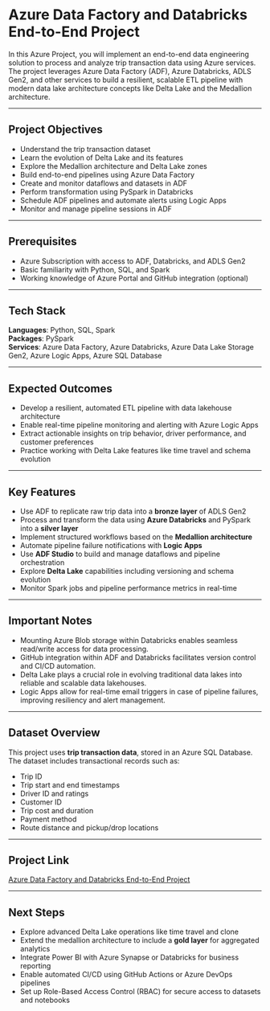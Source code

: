 # Azure Data Factory and Databricks End-to-End Project

In this Azure Project, you will implement an end-to-end data engineering solution to process and analyze trip transaction data using Azure services. The project leverages Azure Data Factory (ADF), Azure Databricks, ADLS Gen2, and other services to build a resilient, scalable ETL pipeline with modern data lake architecture concepts like Delta Lake and the Medallion architecture.

---

## Project Objectives

- Understand the trip transaction dataset
- Learn the evolution of Delta Lake and its features
- Explore the Medallion architecture and Delta Lake zones
- Build end-to-end pipelines using Azure Data Factory
- Create and monitor dataflows and datasets in ADF
- Perform transformation using PySpark in Databricks
- Schedule ADF pipelines and automate alerts using Logic Apps
- Monitor and manage pipeline sessions in ADF

---

## Prerequisites

- Azure Subscription with access to ADF, Databricks, and ADLS Gen2
- Basic familiarity with Python, SQL, and Spark
- Working knowledge of Azure Portal and GitHub integration (optional)

---

## Tech Stack

**Languages**: Python, SQL, Spark  
**Packages**: PySpark  
**Services**: Azure Data Factory, Azure Databricks, Azure Data Lake Storage Gen2, Azure Logic Apps, Azure SQL Database

---

## Expected Outcomes

- Develop a resilient, automated ETL pipeline with data lakehouse architecture
- Enable real-time pipeline monitoring and alerting with Azure Logic Apps
- Extract actionable insights on trip behavior, driver performance, and customer preferences
- Practice working with Delta Lake features like time travel and schema evolution

---

## Key Features

- Use ADF to replicate raw trip data into a **bronze layer** of ADLS Gen2
- Process and transform the data using **Azure Databricks** and PySpark into a **silver layer**
- Implement structured workflows based on the **Medallion architecture**
- Automate pipeline failure notifications with **Logic Apps**
- Use **ADF Studio** to build and manage dataflows and pipeline orchestration
- Explore **Delta Lake** capabilities including versioning and schema evolution
- Monitor Spark jobs and pipeline performance metrics in real-time

---

## Important Notes

- Mounting Azure Blob storage within Databricks enables seamless read/write access for data processing.
- GitHub integration within ADF and Databricks facilitates version control and CI/CD automation.
- Delta Lake plays a crucial role in evolving traditional data lakes into reliable and scalable data lakehouses.
- Logic Apps allow for real-time email triggers in case of pipeline failures, improving resiliency and alert management.

---

## Dataset Overview

This project uses **trip transaction data**, stored in an Azure SQL Database. The dataset includes transactional records such as:

- Trip ID
- Trip start and end timestamps
- Driver ID and ratings
- Customer ID
- Trip cost and duration
- Payment method
- Route distance and pickup/drop locations

---

## Project Link

[Azure Data Factory and Databricks End-to-End Project](https://www.projectpro.io/project-use-case/azure-data-factory-and-databricks-end-to-end-project)

---

## Next Steps

- Explore advanced Delta Lake operations like time travel and clone
- Extend the medallion architecture to include a **gold layer** for aggregated analytics
- Integrate Power BI with Azure Synapse or Databricks for business reporting
- Enable automated CI/CD using GitHub Actions or Azure DevOps pipelines
- Set up Role-Based Access Control (RBAC) for secure access to datasets and notebooks
